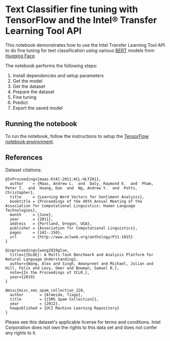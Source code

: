 # Text Classifier fine tuning with TensorFlow and the Intel® Transfer Learning Tool API

This notebook demonstrates how to use the Intel Transfer Learning Tool API to do fine tuning for
text classification using various [BERT](https://arxiv.org/abs/1810.04805) models
from [Hugging Face](https://huggingface.co).

The notebook performs the following steps:
1. Install dependencies and setup parameters
1. Get the model
1. Get the dataset
1. Prepare the dataset
1. Fine tuning
1. Predict
1. Export the saved model

## Running the notebook

To run the notebook, follow the instructions to setup the [TensorFlow notebook environment](/notebooks/setup.md).

## References

Dataset citations:
```
@InProceedings{maas-EtAl:2011:ACL-HLT2011,
  author    = {Maas, Andrew L.  and  Daly, Raymond E.  and  Pham, Peter T.  and  Huang, Dan  and  Ng, Andrew Y.  and  Potts, Christopher},
  title     = {Learning Word Vectors for Sentiment Analysis},
  booktitle = {Proceedings of the 49th Annual Meeting of the Association for Computational Linguistics: Human Language Technologies},
  month     = {June},
  year      = {2011},
  address   = {Portland, Oregon, USA},
  publisher = {Association for Computational Linguistics},
  pages     = {142--150},
  url       = {http://www.aclweb.org/anthology/P11-1015}
}

@inproceedings{wang2019glue,
  title={{GLUE}: A Multi-Task Benchmark and Analysis Platform for Natural Language Understanding},
  author={Wang, Alex and Singh, Amanpreet and Michael, Julian and Hill, Felix and Levy, Omer and Bowman, Samuel R.},
  note={In the Proceedings of ICLR.},
  year={2019}
}

@misc{misc_sms_spam_collection_228,
  author       = {Almeida, Tiago},
  title        = {{SMS Spam Collection}},
  year         = {2012},
  howpublished = {UCI Machine Learning Repository}
}
```
Please see this dataset's applicable license for terms and conditions. Intel Corporation does not own the rights to this data set and does not confer any rights to it.
